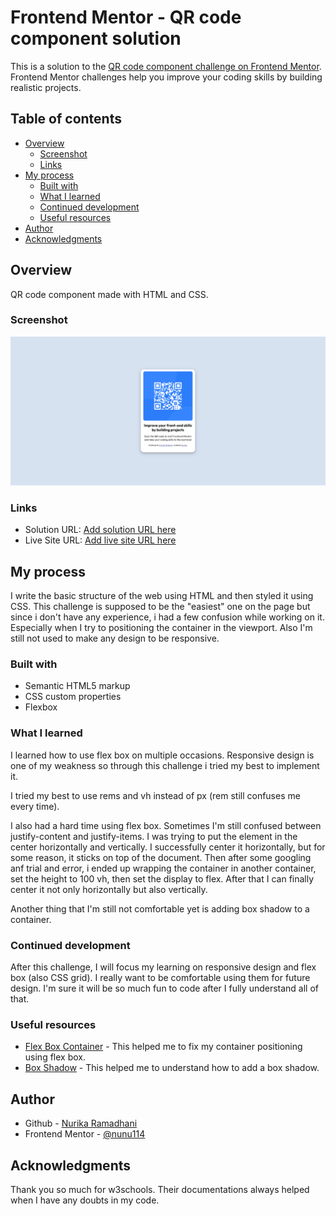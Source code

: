 # Frontend Mentor - QR code component solution

This is a solution to the [QR code component challenge on Frontend Mentor](https://www.frontendmentor.io/challenges/qr-code-component-iux_sIO_H). Frontend Mentor challenges help you improve your coding skills by building realistic projects. 

## Table of contents

- [Overview](#overview)
  - [Screenshot](#screenshot)
  - [Links](#links)
- [My process](#my-process)
  - [Built with](#built-with)
  - [What I learned](#what-i-learned)
  - [Continued development](#continued-development)
  - [Useful resources](#useful-resources)
- [Author](#author)
- [Acknowledgments](#acknowledgments)

## Overview

QR code component made with HTML and CSS.

### Screenshot

![](./images/screenshot.png)

### Links

- Solution URL: [Add solution URL here](https://your-solution-url.com)
- Live Site URL: [Add live site URL here](https://your-live-site-url.com)

## My process

I write the basic structure of the web using HTML and then styled it using CSS. This challenge is supposed to be the "easiest" one on the page but since i don't have any experience, i had a few confusion while working on it. Especially when I try to positioning the container in the viewport. Also I'm still not used to make any design to be responsive.

### Built with

- Semantic HTML5 markup
- CSS custom properties
- Flexbox

### What I learned

I learned how to use flex box on multiple occasions. Responsive design is one of my weakness so through this challenge i tried my best to implement it. 

I tried my best to use rems and vh instead of px (rem still confuses me every time).

I also had a hard time using flex box. Sometimes I'm still confused between justify-content and justify-items. 
I was trying to put the element in the center horizontally and vertically. I successfully center it horizontally, but for some reason, it sticks on top of the document. Then after some googling anf trial and error, i ended up wrapping the container in another container, set the height to 100 vh, then set the display to flex. After that I can finally center it not only horizontally but also vertically.

Another thing that I'm still not comfortable yet is adding box shadow to a container. 

### Continued development

After this challenge, I will focus my learning on responsive design and flex box (also CSS grid). I really want to be comfortable using them for future design. I'm sure it will be so much fun to code after I fully understand all of that.

### Useful resources

- [Flex Box Container](https://www.w3schools.com/css/css3_flexbox_container.asp) - This helped me to fix my container positioning  using flex box.
- [Box Shadow](https://www.w3schools.com/css/css3_shadows_box.asp) - This helped me to understand how to add a box shadow.

## Author

- Github - [Nurika Ramadhani](https://github.com/nunu114)
- Frontend Mentor - [@nunu114](https://www.frontendmentor.io/profile/nunu114)

## Acknowledgments

Thank you so much for w3schools. Their documentations always helped when I have any doubts in my code.
